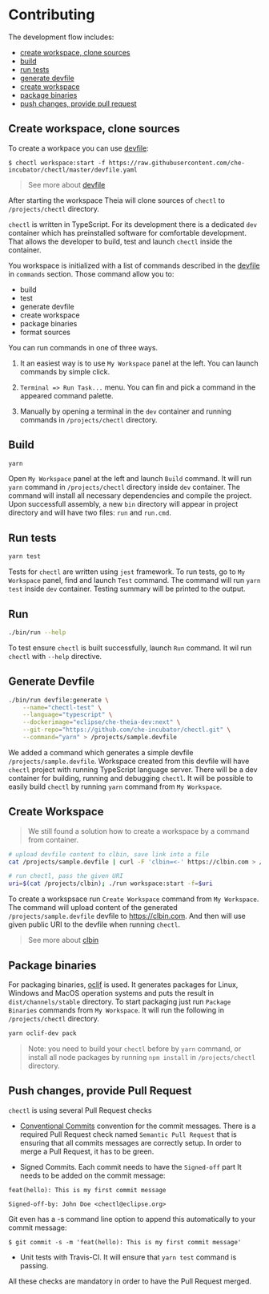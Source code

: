 # Contributing

The development flow includes:

- [create workspace, clone sources](#create-workspace-clone-sources)
- [build](#build)
- [run tests](#run-tests)
- [generate devfile](#generate-devfile)
- [create workspace](#create-workspace)
- [package binaries](#package-binaries)
- [push changes, provide pull request](#push-changes-provide-pull-request)

## Create workspace, clone sources

To create a workpace you can use [devfile](devfile.yaml):

```
$ chectl workspace:start -f https://raw.githubusercontent.com/che-incubator/chectl/master/devfile.yaml
```

> See more about [devfile](https://redhat-developer.github.io/devfile)

After starting the workspace Theia will clone sources of `chectl` to `/projects/chectl` directory.

`chectl` is written in TypeScript. For its development there is a dedicated `dev` container which has preinstalled software for comfortable development. That allows the developer to build, test and launch `chectl` inside the container.

You workspace is initialized with a list of commands described in the [devfile](devfile.yaml) in `commands` section. Those command allow you to:
- build
- test
- generate devfile
- create workspace
- package binaries
- format sources

You can run commands in one of three ways.

1. It an easiest way is to use `My Workspace` panel at the left. You can launch commands by simple click.

2. `Terminal => Run Task...` menu. You can fin and pick a command in the appeared command palette.

3. Manually by opening a terminal in the `dev` container and running commands in `/projects/chectl` directory.

## Build

```bash
yarn
```

Open `My Workspace` panel at the left and launch `Build` command. It will run `yarn` command in `/projects/chectl` directory inside `dev` container. The command will install all necessary dependencies and compile the project. Upon successfull assembly, a new `bin` directory will appear in project directory and will have two files: `run` and `run.cmd`.


## Run tests

```bash
yarn test
```

Tests for `chectl` are written using `jest` framework.
To run tests, go to `My Workspace` panel, find and launch `Test` command. The command will run `yarn test` inside `dev` container.
Testing summary will be printed to the output.


## Run

```bash
./bin/run --help
```

To test ensure `chectl` is built successfully, launch `Run` command. It wil run `chectl` with `--help` directive.


## Generate Devfile

```bash
./bin/run devfile:generate \
    --name="chectl-test" \
    --language="typescript" \
    --dockerimage="eclipse/che-theia-dev:next" \
    --git-repo="https://github.com/che-incubator/chectl.git" \
    --command="yarn" > /projects/sample.devfile
```

We added a command which generates a simple devfile `/projects/sample.devfile`. Workspace created from this devfile will have `chectl` project with running TypeScript language server. There will be a dev container for building, running and debugging `chectl`. It will be possible to easily build `chectl` by running `yarn` command from `My Workspace`.

## Create Workspace

> We still found a solution how to create a workspace by a command from container.

```bash
# upload devfile content to clbin, save link into a file
cat /projects/sample.devfile | curl -F 'clbin=<-' https://clbin.com > /projects/clbin

# run chectl, pass the given URI
uri=$(cat /projects/clbin); ./run workspace:start -f=$uri
```

To create a workspsace run `Create Workspace` command from `My Workspace`. The command will upload content of the generated `/projects/sample.devfile` devfile to https://clbin.com. And then will use given public URI to the devfile when running `chectl`.

> See more about [clbin](https://clbin.com/)

## Package binaries
For packaging binaries, [oclif](https://github.com/oclif/dev-cli) is used. It generates packages for Linux, Windows and MacOS operation systems and puts the result in `dist/channels/stable` directory.
To start packaging just run `Package Binaries` commands from `My Workspace`. It will run the following in `/projects/chectl` directory.

```bash
yarn oclif-dev pack
```

> Note: you need to build your `chectl` before by `yarn` command, or install all node packages by running `npm install` in `/projects/chectl` directory.

## Push changes, provide Pull Request

`chectl` is using several Pull Request checks
 - [Conventional Commits](https://conventionalcommits.org) convention for the commit messages.
There is a required Pull Request check named `Semantic Pull Request` that is ensuring that all commits messages are correctly setup. In order to merge a Pull Request, it has to be green.

- Signed Commits. Each commit needs to have the `Signed-off` part
It needs to be added on the commit message:
```
feat(hello): This is my first commit message

Signed-off-by: John Doe <chectl@eclipse.org>
```

Git even has a -s command line option to append this automatically to your commit message:
```
$ git commit -s -m 'feat(hello): This is my first commit message'
```

- Unit tests with Travis-CI. It will ensure that `yarn test` command is passing.

All these checks are mandatory in order to have the Pull Request merged.
